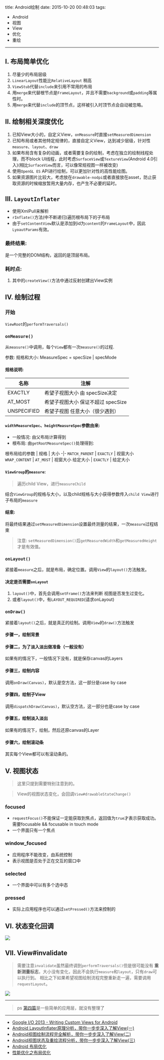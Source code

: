 title: Android绘制
date: 2015-10-20 00:48:03
tags:
- Android
- 视图
- View
- 优化
- 重绘

---

## I. 布局简单优化

1. 尽量少的布局层级
2. `LinearLayout`性能比`RelativeLayout` 稍高
3. `ViewStub`代替`include`来引用不常用的布局
4. 用`merge`来代替根节点是`FrameLayout`，并且不需要`background`或`padding`等属性时。
5. 用`merge`来代替`include`的顶节点，这样被引入时顶节点会自动被忽略。

<!-- more -->

## II. 绘制相关深度优化

1. 已知View大小的，自定义View，`onMeasure`时直接`setMeasuredDimension`
2. 已知布局或者其他特定规律的，直接自定义View，达到减少层级，针对性`measure`、`layout`、`draw`
3. 如果布局含有复杂的动画，或者需要复杂的绘制，考虑在独立的绘制线程处理，而不block UI线程，此时考虑`SurfaceView`或`TextureView`(Android 4.0引入)(相比`SurfaceView`而言，可以像常规视图一样被改变)
4. 使用`OpenGL ES` API进行绘制，可以更加针对性的高性能绘图。
5. 如果资源图片比较大，考虑放在`drawable-nodpi`或者直接放在asset，防止获取资源的时候缩放暂用大量内存，也产生不必要的延时。

## III. `LayoutInflater`

- 使用XmlPull来解析
- `rInflate()`方法(中不断递归)遍历根布局下的子布局
- 由于`setContentView`默认是添加到id为`content`的`FrameLayout`中，因此`LyoautParams`有效。


### 最终结果:
是一个完整的DOM结构，返回的是顶层布局。

### 耗时点:

1. 其中的`createView()`方法中通过反射创建出View实例

## IV. 绘制过程

### 开始

`ViewRoot`的`performTraversals()`

### `onMeasure()`

从`measure()`中调用，每个`View`都有一次`measure()`的过程.

参数: 规格和大小: MeasureSpec = specSize | specMode

#### 规格说明:

名称 | 注解
-|-
EXACTLY | 希望子视图大小 由 specSize决定
AT_MOST | 希望子视图大小 保证不超过 specSize
UNSPECIFIED | 希望子视图 任意大小（很少遇到）


#### `widthMeasureSpec`、`heightMeasureSpec`参数由来:

- 一般情况: 由父布局计算得到
- 根布局: 由`getRootMeasureSpec()`处理得到:

根布局给的参数 | 规格 | 大小
-|-
`MATCH_PARENT` | `EXACTLY` | 视窗大小
`WRAP_CONTENT` | `AT_MOST` | 视窗大小
给定大小 | `EXACTLY` | 给定大小

#### `ViewGroup`的`measure`:

> 遍历child View，进行`measureChild`

结合`ViewGroup`的规格与大小，以及child规格与大小获得参数传入`child View`进行子布局的`measure`

#### 结束:
将最终结果通过`setMeasuredDimension`设置最终测量的结果，一次`measure`过程结束

> 注意: `setMeasuredDimension()`后`getMeasuredWidth`和`getMeasuredHeight`才是有效值。

### `onLayout()`

紧接着`measure`之后，就是布局，确定位置。调用`View`的`layout()`方法触发。

#### 决定是否需要`onLayout`

1.  `layout()`中，首先会调用`setFrame()`方法来判断 视图是否发生过变化。
2.  或者`layout()`中，有`LAYOUT_REQUIRED`(请求onLayout)


### `onDraw()`

紧接着`layout()`之后，就是真正的绘制。调用`View`的`draw()`方法触发

#### 步骤一，绘制背景

#### 步骤二，为了淡入淡出做准备（一般没有）

如果有的情况下，一般情况下没有，就是保存canvas的Layers

#### 步骤三，绘制内容

调用`onDraw(Canvas)`，默认是空方法，这一部分是case by case

#### 步骤四，绘制子View

调用`dispatchDraw(Canvas)`，默认空方法，这一部分也是case by case

#### 步骤五，绘制淡入淡出

如果有的情况下，绘制，然后还原canvas的Layer

#### 步骤六，绘制滚动条

其实每个View都可以有滚动条的。

## V. 视图状态

> 这里只提到需要特别注意到的。

> View的视图状态变化，会回调`View#drawableStateChange()`

### focused

- `requestFocus()`不能保证一定能获取到焦点，返回值为`true`才表示获取成功。需要focusable && focusable in touch mode
- 一个界面只有一个焦点

### window_focused

- 应用程序不能改变，由系统控制
- 表示视图是否处于正在交互的窗口中

### selected

- 一个界面中可以有多个选中态

### pressed

- 实际上应用程序也可以通过`setPressed()`方法来控制的

## VI. 状态变化回调

![](/img/android_view-1.png)

## VII. View#invalidate

> 需要注意`invalidate`虽然最终调到`performTraversals()`但是很可能没有 **重新测量标志**，大小没有变化，因此不会执行`measure`和`layout`，只有`draw`可以执行到。
> 相比之下如果希望视图绘制流程完整重新走一遍，需要调用`requestLayout`。

![](/img/android_view-2.png)


---

> ps [第四篇](http://blog.csdn.net/guolin_blog/article/details/17357967)是一些简单的应用层，就没有整理了

----

- [Google I/O 2013 - Writing Custom Views for Android](https://www.youtube.com/watch?v=NYtB6mlu7vA&t=1m41s)
- [Android LayoutInflater原理分析，带你一步步深入了解View(一)](http://blog.csdn.net/guolin_blog/article/details/12921889)
- [Android视图绘制流程完全解析，带你一步步深入了解View(二)](http://blog.csdn.net/guolin_blog/article/details/16330267)
- [Android视图状态及重绘流程分析，带你一步步深入了解View(三)](http://blog.csdn.net/guolin_blog/article/details/17045157)
- [Android 布局优化](http://www.stormzhang.com/android/2014/04/10/android-optimize-layout/)
- [性能优化之布局优化](http://www.trinea.cn/android/layout-performance/)
